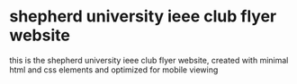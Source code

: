 # shepherd university ieee club flyer website

this is the shepherd university ieee club flyer website, created with minimal html and css elements and optimized for mobile viewing
